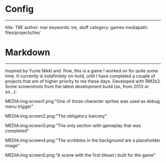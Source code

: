 # Config
---
title: TRE
author: mar
keywords: tre, stuff
category: games
mediapath: files/projects/tre/

# Markdown
---
Inspired by Yume Nikki and .flow, this is a game I worked on for quite some time. It currently is indefinitely on-hold, until I have completed a couple of projects that are of higher priority to me these days.
Developed with RM2k3.
Some screenshots from the latest development build (so, from 2013 or so…):

MEDIA:img:screen1.png:"One of those character sprites was used as debug menu trigger"

MEDIA:img:screen2.png:"The obligatory balcony"

MEDIA:img:screen3.png:"The only section with gameplay that was completed"

MEDIA:img:screen4.png:"The scribbles in the background are a placeholder image"

MEDIA:img:screen5.png:"A scene with the first tileset I built for the game"

